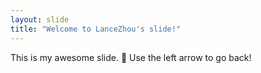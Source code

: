```yaml
---
layout: slide
title: "Welcome to LanceZhou's slide!"
---
```

This is my awesome slide. :tada:
Use the left arrow to go back!

